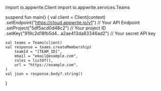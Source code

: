 import io.appwrite.Client
import io.appwrite.services.Teams

suspend fun main() {
    val client = Client(context)
      .setEndpoint("https://cloud.appwrite.io/v1") // Your API Endpoint
      .setProject("5df5acd0d48c2") // Your project ID
      .setKey("919c2d18fb5d4...a2ae413da83346ad2") // Your secret API key

    val teams = Teams(client)
    val response = teams.createMembership(
        teamId = "[TEAM_ID]",
        email = "email@example.com",
        roles = listOf(),
        url = "https://example.com",
    )
    val json = response.body?.string()
}